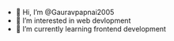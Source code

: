 - 👋 Hi, I’m @Gauravpapnai2005
- 👀 I’m interested in web devlopment
- 🌱 I’m currently learning frontend development


<!---
Gauravpapnai2005/Gauravpapnai2005 is a ✨ special ✨ repository because its `README.md` (this file) appears on your GitHub profile.
You can click the Preview link to take a look at your changes.
--->
